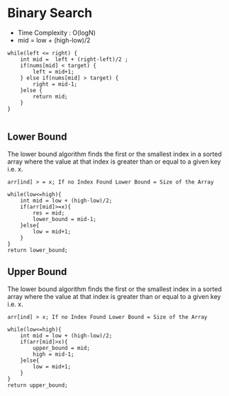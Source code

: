 # Binary Search 

* Time Complexity : O(logN)
* mid = low + (high-low)/2

```
while(left <= right) {
    int mid =  left + (right-left)/2 ;
    if(nums[mid] < target) {
        left = mid+1;
    } else if(nums[mid] > target) {
        right = mid-1;
    }else {
        return mid;
    }
}
        
```

## Lower Bound
The lower bound algorithm finds the first or the smallest index in a sorted array where the value at that index is greater than or equal to a given key i.e. x.

```
arr[ind] > = x; If no Index Found Lower Bound = Size of the Array

while(low<=high){
    int mid = low + (high-low)/2;
    if(arr[mid]>=x){
        res = mid;
        lower_bound = mid-1;
    }else{
        low = mid+1;
    }
}
return lower_bound;
```

## Upper Bound
The lower bound algorithm finds the first or the smallest index in a sorted array where the value at that index is greater than or equal to a given key i.e. x.

```
arr[ind] > x; If no Index Found Lower Bound = Size of the Array

while(low<=high){
    int mid = low + (high-low)/2;
    if(arr[mid]>x){
        upper_bound = mid;
        high = mid-1;
    }else{
        low = mid+1;
    }
}
return upper_bound;
```